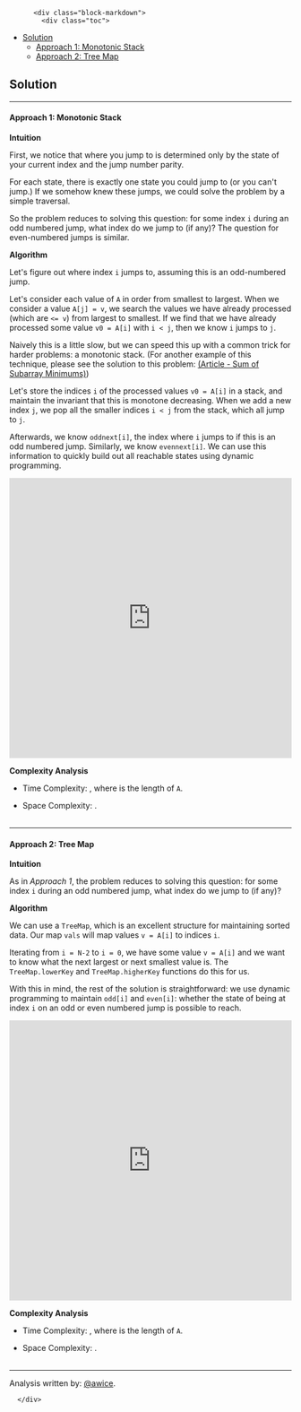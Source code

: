 <div class="article-body">
        
          <div class="block-markdown">
            <div class="toc">
<ul>
<li><a href="#solution">Solution</a><ul>
<li><a href="#approach-1-monotonic-stack">Approach 1: Monotonic Stack</a></li>
<li><a href="#approach-2-tree-map">Approach 2: Tree Map</a></li>
</ul>
</li>
</ul>
</div>
<h2 id="solution">Solution</h2>
<hr>
<h4 id="approach-1-monotonic-stack">Approach 1: Monotonic Stack</h4>
<p><strong>Intuition</strong></p>
<p>First, we notice that where you jump to is determined only by the state of your current index and the jump number parity.</p>
<p>For each state, there is exactly one state you could jump to (or you can't jump.)  If we somehow knew these jumps, we could solve the problem by a simple traversal.</p>
<p>So the problem reduces to solving this question: for some index <code>i</code> during an odd numbered jump, what index do we jump to (if any)?  The question for even-numbered jumps is similar.</p>
<p><strong>Algorithm</strong></p>
<p>Let's figure out where index <code>i</code> jumps to, assuming this is an odd-numbered jump.</p>
<p>Let's consider each value of <code>A</code> in order from smallest to largest.  When we consider a value <code>A[j] = v</code>, we search the values we have already processed (which are <code>&lt;= v</code>) from largest to smallest.  If we find that we have already processed some value <code>v0 = A[i]</code> with <code>i &lt; j</code>, then we know <code>i</code> jumps to <code>j</code>.</p>
<p>Naively this is a little slow, but we can speed this up with a common trick for harder problems: a monotonic stack.  (For another example of this technique, please see the solution to this problem: <a href="https://leetcode.com/articles/sum-of-subarray-minimums/">(Article - Sum of Subarray Minimums)</a>)</p>
<p>Let's store the indices <code>i</code> of the processed values <code>v0 = A[i]</code> in a stack, and maintain the invariant that this is monotone decreasing.  When we add a new index <code>j</code>, we pop all the smaller indices <code>i &lt; j</code> from the stack, which all jump to <code>j</code>.</p>
<p>Afterwards, we know <code>oddnext[i]</code>, the index where <code>i</code> jumps to if this is an odd numbered jump.  Similarly, we know <code>evennext[i]</code>.  We can use this information to quickly build out all reachable states using dynamic programming.</p>
<iframe src="https://leetcode.com/playground/fYvxEXx8/shared" frameborder="0" width="100%" height="500" name="fYvxEXx8"></iframe>

<p><strong>Complexity Analysis</strong></p>
<ul>
<li>
<p>Time Complexity:  <script type="math/tex; mode=display">O(N \log N)</script>, where <script type="math/tex; mode=display">N</script> is the length of <code>A</code>.</p>
</li>
<li>
<p>Space Complexity:  <script type="math/tex; mode=display">O(N)</script>.
<br>
<br></p>
</li>
</ul>
<hr>
<h4 id="approach-2-tree-map">Approach 2: Tree Map</h4>
<p><strong>Intuition</strong></p>
<p>As in <em>Approach 1</em>, the problem reduces to solving this question: for some index <code>i</code> during an odd numbered jump, what index do we jump to (if any)?</p>
<p><strong>Algorithm</strong></p>
<p>We can use a <code>TreeMap</code>, which is an excellent structure for maintaining sorted data.  Our map <code>vals</code> will map values <code>v = A[i]</code> to indices <code>i</code>.</p>
<p>Iterating from <code>i = N-2</code> to <code>i = 0</code>, we have some value <code>v = A[i]</code> and we want to know what the next largest or next smallest value is.  The <code>TreeMap.lowerKey</code> and <code>TreeMap.higherKey</code> functions do this for us.</p>
<p>With this in mind, the rest of the solution is straightforward: we use dynamic programming to maintain <code>odd[i]</code> and <code>even[i]</code>: whether the state of being at index <code>i</code> on an odd or even numbered jump is possible to reach.</p>
<iframe src="https://leetcode.com/playground/RtJL4zUR/shared" frameborder="0" width="100%" height="500" name="RtJL4zUR"></iframe>

<p><strong>Complexity Analysis</strong></p>
<ul>
<li>
<p>Time Complexity:  <script type="math/tex; mode=display">O(N \log N)</script>, where <script type="math/tex; mode=display">N</script> is the length of <code>A</code>.</p>
</li>
<li>
<p>Space Complexity:  <script type="math/tex; mode=display">O(N)</script>.
<br>
<br></p>
</li>
</ul>
<hr>
<p>Analysis written by: <a href="https://leetcode.com/awice">@awice</a>.</p>
          </div>
        
      </div>